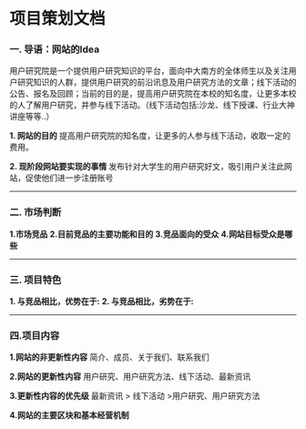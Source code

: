 # 项目策划文档

### 一. 导语：网站的Idea
用户研究院是一个提供用户研究知识的平台，面向中大南方的全体师生以及关注用户研究知识的人群，提供用户研究的前沿讯息及用户研究方法的文章；线下活动的公告、报名及回顾；当前的目的是，提高用户研究院在本校的知名度，让更多本校的人了解用户研究，并参与线下活动。（线下活动包括:沙龙、线下授课、行业大神讲座等等..）

**1. 网站的目的**
提高用户研究院的知名度，让更多的人参与线下活动，收取一定的费用。

**2. 现阶段网站要实现的事情**
发布针对大学生的用户研究好文，吸引用户关注此网站，促使他们进一步注册账号
***
### 二. 市场判断
**1.市场竞品**
**2.目前竞品的主要功能和目的**
**3.竞品面向的受众**
**4.网站目标受众是哪些**
***
### 三. 项目特色
**1. 与竞品相比，优势在于:**
**2. 与竞品相比，劣势在于:**
***
### 四.项目内容

**1.网站的非更新性内容**
简介、成员、关于我们、联系我们

**2.网站的更新性内容**
用户研究、用户研究方法、线下活动、最新资讯

**3.更新性内容的优先级**
最新资讯 > 线下活动 >用户研究、用户研究方法

**4.网站的主要区块和基本经营机制**











